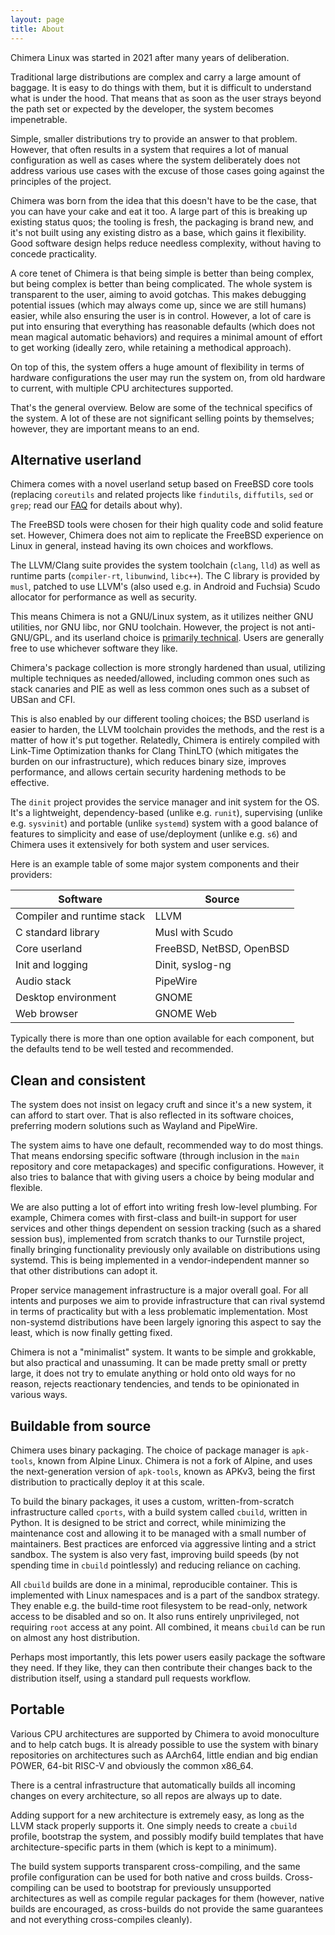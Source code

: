 ```yaml
---
layout: page
title: About
---
```


Chimera Linux was started in 2021 after many years of deliberation.

Traditional large distributions are complex and carry a large amount of
baggage. It is easy to do things with them, but it is difficult to understand
what is under the hood. That means that as soon as the user strays beyond the
path set or expected by the developer, the system becomes impenetrable.

Simple, smaller distributions try to provide an answer to that problem. However,
that often results in a system that requires a lot of manual configuration as
well as cases where the system deliberately does not address various use cases
with the excuse of those cases going against the principles of the project.

Chimera was born from the idea that this doesn't have to be the case, that you
can have your cake and eat it too. A large part of this is breaking up existing
status quos; the tooling is fresh, the packaging is brand new, and it's not
built using any existing distro as a base, which gains it flexibility. Good
software design helps reduce needless complexity, without having to concede
practicality.

A core tenet of Chimera is that being simple is better than being complex,
but being complex is better than being complicated. The whole system is
transparent to the user, aiming to avoid gotchas. This makes debugging
potential issues (which may always come up, since we are still humans)
easier, while also ensuring the user is in control. However, a lot of care
is put into ensuring that everything has reasonable defaults (which does
not mean magical automatic behaviors) and requires a minimal amount of effort
to get working (ideally zero, while retaining a methodical approach).

On top of this, the system offers a huge amount of flexibility in terms of
hardware configurations the user may run the system on, from old hardware
to current, with multiple CPU architectures supported.

That's the general overview. Below are some of the technical specifics of
the system. A lot of these are not significant selling points by themselves;
however, they are important means to an end.

## Alternative userland

Chimera comes with a novel userland setup based on FreeBSD core tools
(replacing `coreutils` and related projects like `findutils`, `diffutils`,
`sed` or `grep`; read our [FAQ](/docs/faq) for details about why).

The FreeBSD tools were chosen for their high quality code and solid feature
set. However, Chimera does not aim to replicate the FreeBSD experience on
Linux in general, instead having its own choices and workflows.

The LLVM/Clang suite provides the system toolchain (`clang`, `lld`) as well
as runtime parts (`compiler-rt`, `libunwind`, `libc++`). The C library is
provided by `musl`, patched to use LLVM's (also used e.g. in Android and
Fuchsia) Scudo allocator for performance as well as security.

This means Chimera is not a GNU/Linux system, as it utilizes neither GNU
utilities, nor GNU libc, nor GNU toolchain. However, the project is not
anti-GNU/GPL, and its userland choice is [primarily technical](https://chimera-linux.org/docs/faq#so-why-use-a-bsd-based-userland-anyway).
Users are generally free to use whichever software they like.

Chimera's package collection is more strongly hardened than usual, utilizing
multiple techniques as needed/allowed, including common ones such as stack
canaries and PIE as well as less common ones such as a subset of UBSan and CFI.

This is also enabled by our different tooling choices; the BSD userland is
easier to harden, the LLVM toolchain provides the methods, and the rest is
a matter of how it's put together. Relatedly, Chimera is entirely compiled
with Link-Time Optimization thanks for Clang ThinLTO (which mitigates the
burden on our infrastructure), which reduces binary size, improves performance,
and allows certain security hardening methods to be effective.

The `dinit` project provides the service manager and init system for the
OS. It's a lightweight, dependency-based (unlike e.g. `runit`), supervising
(unlike e.g. `sysvinit`) and portable (unlike `systemd`) system with a good
balance of features to simplicity and ease of use/deployment (unlike e.g.
`s6`) and Chimera uses it extensively for both system and user services.

Here is an example table of some major system components and their providers:

| Software                   | Source                   |
|----------------------------|--------------------------|
| Compiler and runtime stack | LLVM                     |
| C standard library         | Musl with Scudo          |
| Core userland              | FreeBSD, NetBSD, OpenBSD |
| Init and logging           | Dinit, syslog-ng         |
| Audio stack                | PipeWire                 |
| Desktop environment        | GNOME                    |
| Web browser                | GNOME Web                |

Typically there is more than one option available for each component,
but the defaults tend to be well tested and recommended.

## Clean and consistent

The system does not insist on legacy cruft and since it's a new system,
it can afford to start over. That is also reflected in its software
choices, preferring modern solutions such as Wayland and PipeWire.

The system aims to have one default, recommended way to do most things.
That means endorsing specific software (through inclusion in the `main`
repository and core metapackages) and specific configurations. However,
it also tries to balance that with giving users a choice by being
modular and flexible.

We are also putting a lot of effort into writing fresh low-level plumbing.
For example, Chimera comes with first-class and built-in support for user
services and other things dependent on session tracking (such as a shared
session bus), implemented from scratch thanks to our Turnstile project,
finally bringing functionality previously only available on distributions
using systemd. This is being implemented in a vendor-independent manner
so that other distributions can adopt it.

Proper service management infrastructure is a major overall goal. For all
intents and purposes we aim to provide infrastructure that can rival
systemd in terms of practicality but with a less problematic implementation.
Most non-systemd distributions have been largely ignoring this aspect to
say the least, which is now finally getting fixed.

Chimera is not a "minimalist" system. It wants to be simple and grokkable,
but also practical and unassuming. It can be made pretty small or pretty
large, it does not try to emulate anything or hold onto old ways for no
reason, rejects reactionary tendencies, and tends to be opinionated in
various ways.

## Buildable from source

Chimera uses binary packaging. The choice of package manager is `apk-tools`,
known from Alpine Linux. Chimera is not a fork of Alpine, and uses the
next-generation version of `apk-tools`, known as APKv3, being the first
distribution to practically deploy it at this scale.

To build the binary packages, it uses a custom, written-from-scratch
infrastructure called `cports`, with a build system called `cbuild`,
written in Python. It is designed to be strict and correct, while
minimizing the maintenance cost and allowing it to be managed with a
small number of maintainers. Best practices are enforced via aggressive
linting and a strict sandbox. The system is also very fast, improving
build speeds (by not spending time in `cbuild` pointlessly) and reducing
reliance on caching.

All `cbuild` builds are done in a minimal, reproducible container. This
is implemented with Linux namespaces and is a part of the sandbox strategy.
They enable e.g. the build-time root filesystem to be read-only, network
access to be disabled and so on. It also runs entirely unprivileged, not
requiring `root` access at any point. All combined, it means `cbuild` can
be run on almost any host distribution.

Perhaps most importantly, this lets power users easily package the software
they need. If they like, they can then contribute their changes back to
the distribution itself, using a standard pull requests workflow.

## Portable

Various CPU architectures are supported by Chimera to avoid monoculture
and to help catch bugs. It is already possible to use the system with
binary repositories on architectures such as AArch64, little endian
and big endian POWER, 64-bit RISC-V and obviously the common x86_64.

There is a central infrastructure that automatically builds all incoming
changes on every architecture, so all repos are always up to date.

Adding support for a new architecture is extremely easy, as long as the
LLVM stack properly supports it. One simply needs to create a `cbuild`
profile, bootstrap the system, and possibly modify build templates that
have architecture-specific parts in them (which is kept to a minimum).

The build system supports transparent cross-compiling, and the same
profile configuration can be used for both native and cross builds.
Cross-compiling can be used to bootstrap for previously unsupported
architectures as well as compile regular packages for them (however,
native builds are encouraged, as cross-builds do not provide the
same guarantees and not everything cross-compiles cleanly).
